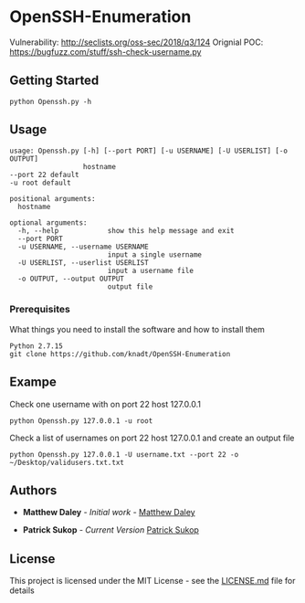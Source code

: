 # OpenSSH-Enumeration

Vulnerability: http://seclists.org/oss-sec/2018/q3/124
Orignial POC: https://bugfuzz.com/stuff/ssh-check-username.py


## Getting Started

```
python Openssh.py -h
```
## Usage 
```
usage: Openssh.py [-h] [--port PORT] [-u USERNAME] [-U USERLIST] [-o OUTPUT]
                  hostname
--port 22 default
-u root default

positional arguments:
  hostname

optional arguments:
  -h, --help            show this help message and exit
  --port PORT
  -u USERNAME, --username USERNAME
                        input a single username
  -U USERLIST, --userlist USERLIST
                        input a username file
  -o OUTPUT, --output OUTPUT
                        output file
```


### Prerequisites

What things you need to install the software and how to install them

```
Python 2.7.15
git clone https://github.com/knadt/OpenSSH-Enumeration
```

## Exampe

Check one username with on port 22 host 127.0.0.1
```
python Openssh.py 127.0.0.1 -u root
```
Check a list of usernames on port 22 host 127.0.0.1 and create an output file
```
python Openssh.py 127.0.0.1 -U username.txt --port 22 -o ~/Desktop/validusers.txt.txt
```

## Authors

* **Matthew Daley** - *Initial work* - [Matthew Daley](https://bugfuzz.com/stuff/ssh-check-username.py)

* **Patrick Sukop** - *Current Version* [Patrick Sukop](https://github.com/knadt/)

## License

This project is licensed under the MIT License - see the [LICENSE.md](LICENSE.md) file for details

